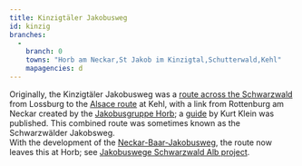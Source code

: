 ```yaml
---
title: Kinzigtäler Jakobusweg
id: kinzig
branches:
  -
    branch: 0
    towns: "Horb am Neckar,St Jakob im Kinzigtal,Schutterwald,Kehl"
    mapagencies: d
---
```


Originally, the Kinzigtäler Jakobusweg was a [route across the Schwarzwald][0] from Lossburg to the [Alsace route][1] at Kehl, with a link from Rottenburg am Neckar created by the [Jakobusgruppe Horb][2]; a [guide][3] by Kurt Klein was published. This combined route was sometimes known as the Schwarzwälder Jakobsweg.  
With the development of the [Neckar-Baar-Jakobusweg][4], the route now leaves this at Horb; see [Jakobuswege Schwarzwald Alb project][5].

[0]: http://www.jakobusfreunde.de/
[1]: strasbourg.html
[2]: http://people.freenet.de/Jakobusgruppe.Horb/Aktuell.htm
[3]: http://www.amazon.de/exec/obidos/ASIN/3878852789/europaischefe-21
[4]: neckar.html
[5]: http://www.jakobuswege-schwarzwald-alb.de/pilgerwege/kinzigtaeler-jakobusweg/